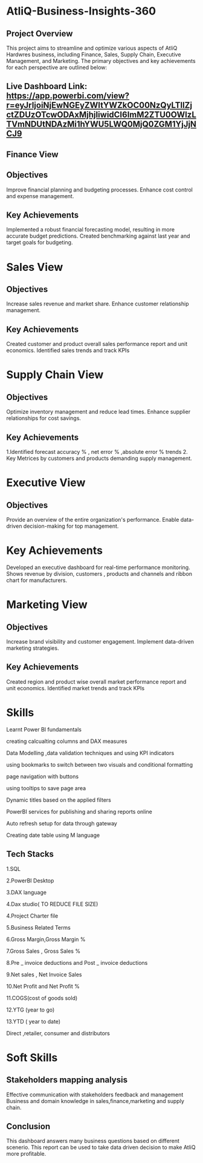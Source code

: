# AtliQ-Business-Insights-360
## Project Overview
This project aims to streamline and optimize various aspects of AtliQ Hardwres business, including Finance, Sales, Supply Chain, Executive Management, and Marketing. The primary objectives and key achievements for each perspective are outlined below:

## Live Dashboard Link: https://app.powerbi.com/view?r=eyJrIjoiNjEwNGEyZWItYWZkOC00NzQyLTllZjctZDUzOTcwODAxMjhjIiwidCI6ImM2ZTU0OWIzLTVmNDUtNDAzMi1hYWU5LWQ0MjQ0ZGM1YjJjNCJ9
## Finance View
## Objectives
Improve financial planning and budgeting processes.
Enhance cost control and expense management.
## Key Achievements
Implemented a robust financial forecasting model, resulting in more accurate budget predictions.
Created benchmarking against last year and target goals for budgeting.
# Sales View
## Objectives
Increase sales revenue and market share.
Enhance customer relationship management.
## Key Achievements
Created customer and product overall sales performance report and unit economics.
Identified sales trends and track KPIs
# Supply Chain View
## Objectives
Optimize inventory management and reduce lead times.
Enhance supplier relationships for cost savings.
## Key Achievements
1.Identified forecast accuracy % , net error % ,absolute error % trends 2. Key Metrices by customers and products demanding supply management.

# Executive View
## Objectives
Provide an overview of the entire organization's performance.
Enable data-driven decision-making for top management.
# Key Achievements
Developed an executive dashboard for real-time performance monitoring.
Shows revenue by division, customers , products and channels and ribbon chart for manufacturers.
# Marketing View
## Objectives
Increase brand visibility and customer engagement.
Implement data-driven marketing strategies.
## Key Achievements
Created region and product wise overall market performance report and unit economics.
Identified market trends and track KPIs
# Skills
Learnt Power BI fundamentals

creating calcualting columns and DAX measures

Data Modelling ,data validation techniques and using KPI indicators

using bookmarks to switch between two visuals and conditional formatting

page navigation with buttons

using tooltips to save page area

Dynamic titles based on the applied filters

PowerBI services for publishing and sharing reports online

Auto refresh setup for data through gateway

Creating date table using M language

## Tech Stacks
1.SQL

2.PowerBI Desktop

3.DAX language

4.Dax studio( TO REDUCE FILE SIZE)

4.Project Charter file

5.Business Related Terms

6.Gross Margin,Gross Margin %

7.Gross Sales , Gross Sales %

8.Pre _ invoice deductions and Post _ invoice deductions

9.Net sales , Net Invoice Sales

10.Net Profit and Net Profit %

11.COGS(cost of goods sold)

12.YTG (year to go)

13.YTD ( year to date)

Direct ,retailer, consumer and distributors

# Soft Skills
## Stakeholders mapping analysis
Effective communication with stakeholders feedback and management
Business and domain knowledge in sales,finance,marketing and supply chain.
## Conclusion
This dashboard answers many business questions based on different scenerio.
This report can be used to take data driven decision to make AtliQ more profitable.
